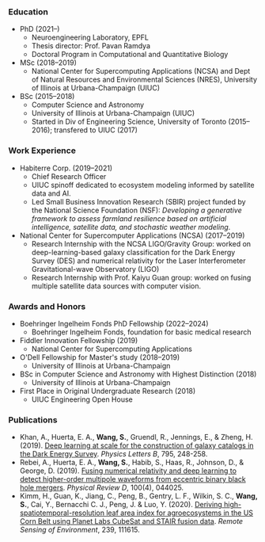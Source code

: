### Education
- PhD (2021–)
    - Neuroengineering Laboratory, EPFL
    - Thesis director: Prof. Pavan Ramdya
    - Doctoral Program in Computational and Quantitative Biology
- MSc (2018–2019)
    - National Center for Supercomputing Applications (NCSA) and Dept of Natural Resources and Environmental Sciences (NRES), University of Illinois at Urbana-Champaign (UIUC)
- BSc (2015–2018)
    - Computer Science and Astronomy
    - University of Illinois at Urbana-Champaign (UIUC)
    - Started in Div of Engineering Science, University of Toronto
      (2015–2016); transfered to UIUC (2017)

### Work Experience
- Habiterre Corp. (2019–2021)
    - Chief Research Officer
    - UIUC spinoff dedicated to ecosystem modeling informed by satellite data and AI.
    - Led Small Business Innovation Research (SBIR) project funded by the
      National Science Foundation (NSF): _Developing a generative framework to
      assess farmland resilience based on artificial intelligence, satellite data,
      and stochastic weather modeling_.
- National Center for Supercomputer Applications (NCSA) (2017–2019)
    - Research Internship with the NCSA LIGO/Gravity Group: worked on
      deep-learning-based galaxy classification for the Dark Energy Survey
      (DES) and numerical relativity for the Laser Interferometer Gravitational-wave
      Observatory (LIGO)
    - Research Internship with Prof. Kaiyu Guan group: worked on fusing multiple satellite      data sources with computer vision.

### Awards and Honors
- Boehringer Ingelheim Fonds PhD Fellowship (2022–2024)
    - Boehringer Ingelheim Fonds, foundation for basic medical research
- Fiddler Innovation Fellowship (2019)
    - National Center for Supercomputing Applications
- O'Dell Fellowship for Master's study (2018–2019)
    - University of Illinois at Urbana-Champaign
- BSc in Computer Science and Astronomy with Highest Distinction (2018)
    - University of Illinois at Urbana-Champaign
- First Place in Original Undergraduate Research (2018)
    - UIUC Engineering Open House

### Publications
- Khan, A., Huerta, E. A., **Wang, S.**, Gruendl, R., Jennings, E., & Zheng, H. (2019). [Deep learning at scale for the construction of galaxy catalogs in the Dark Energy Survey](https://doi.org/10.1016/j.physletb.2019.06.009). _Physics Letters B_, 795, 248-258.
- Rebei, A., Huerta, E. A., **Wang, S.**, Habib, S., Haas, R., Johnson, D., & George, D. (2019). [Fusing numerical relativity and deep learning to detect higher-order multipole waveforms from eccentric binary black hole mergers](https://doi.org/10.1103/PhysRevD.100.044025). _Physical Review D_, 100(4), 044025.
- Kimm, H., Guan, K., Jiang, C., Peng, B., Gentry, L. F., Wilkin, S. C., **Wang, S.**, Cai, Y., Bernacchi C. J., Peng, J. & Luo, Y. (2020). [Deriving high-spatiotemporal-resolution leaf area index for agroecosystems in the US Corn Belt using Planet Labs CubeSat and STAIR fusion data](https://www.sciencedirect.com/science/article/pii/S0034425719306352). _Remote Sensing of Environment_, 239, 111615.
